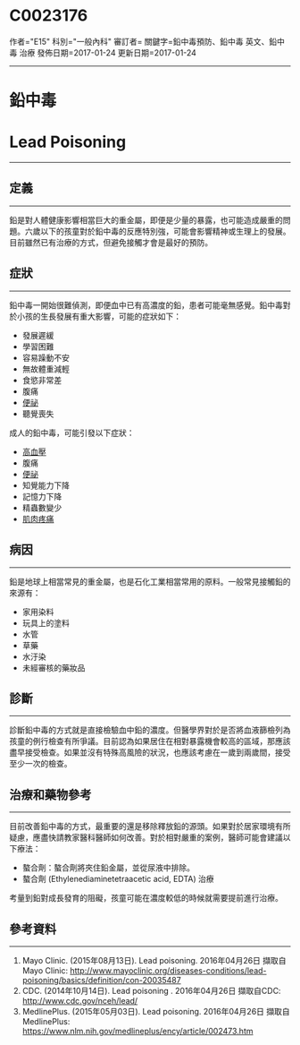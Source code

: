 # C0023176
作者="E15"
科別="一般內科"
審訂者=
關鍵字=鉛中毒預防、鉛中毒 英文、鉛中毒 治療
發佈日期=2017-01-24
更新日期=2017-01-24

----------
# 鉛中毒 
# Lead Poisoning
----------
## 定義
----------

鉛是對人體健康影響相當巨大的重金屬，即便是少量的暴露，也可能造成嚴重的問題。六歲以下的孩童對於鉛中毒的反應特別強，可能會影響精神或生理上的發展。目前雖然已有治療的方式，但避免接觸才會是最好的預防。

## 症狀
----------

鉛中毒一開始很難偵測，即便血中已有高濃度的鉛，患者可能毫無感覺。鉛中毒對於小孩的生長發展有重大影響，可能的症狀如下：

- 發展遲緩
- 學習困難
- 容易躁動不安
- 無故體重減輕
- 食慾非常差
- 腹痛
- [便祕](C0009806)
- 聽覺喪失

成人的鉛中毒，可能引發以下症狀：

- [高血壓](C3843080)
- 腹痛
- [便祕](C0009806)
- 知覺能力下降
- 記憶力下降
- 精蟲數變少
- [肌肉疼痛](C0231528)
## 病因
----------

鉛是地球上相當常見的重金屬，也是石化工業相當常用的原料。一般常見接觸鉛的來源有：

- 家用染料
- 玩具上的塗料
- 水管
- 草藥
- 水汙染
- 未經審核的藥妝品
## 診斷
----------

診斷鉛中毒的方式就是直接檢驗血中鉛的濃度。但醫學界對於是否將血液篩檢列為孩童的例行檢查有所爭議。目前認為如果居住在相對暴露機會較高的區域，那應該盡早接受檢查。如果並沒有特殊高風險的狀況，也應該考慮在一歲到兩歲間，接受至少一次的檢查。

## 治療和藥物參考
----------

目前改善鉛中毒的方式，最重要的還是移除釋放鉛的源頭。如果對於居家環境有所疑慮，應盡快請教家醫科醫師如何改善。對於相對嚴重的案例，醫師可能會建議以下療法：

- 螯合劑：螯合劑將夾住鉛金屬，並從尿液中排除。
- 螯合劑 (Ethylenediaminetetraacetic acid, EDTA) 治療

考量到鉛對成長發育的阻礙，孩童可能在濃度較低的時候就需要提前進行治療。

## 參考資料
----------
1. Mayo Clinic. (2015年08月13日). Lead poisoning. 2016年04月26日 擷取自Mayo Clinic: 
  http://www.mayoclinic.org/diseases-conditions/lead-poisoning/basics/definition/con-20035487
2. CDC. (2014年10月14日). Lead poisoning . 2016年04月26日 擷取自CDC: 
  http://www.cdc.gov/nceh/lead/
3. MedlinePlus. (2015年05月03日). Lead poisoning. 2016年04月26日 擷取自MedlinePlus: 
  https://www.nlm.nih.gov/medlineplus/ency/article/002473.htm

